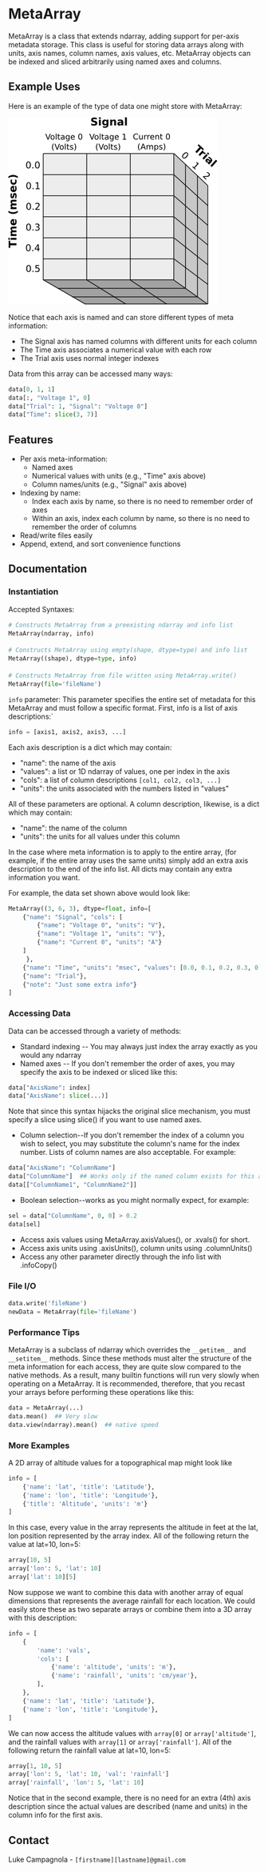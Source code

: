 MetaArray
=========

MetaArray is a class that extends ndarray, adding support for per-axis metadata storage. This class is useful for
storing data arrays along with units, axis names, column names, axis values, etc. MetaArray objects can be indexed and
sliced arbitrarily using named axes and columns.

Example Uses
------------

Here is an example of the type of data one might store with MetaArray:

![](example.png)

Notice that each axis is named and can store different types of meta information:

* The Signal axis has named columns with different units for each column
* The Time axis associates a numerical value with each row
* The Trial axis uses normal integer indexes

Data from this array can be accessed many ways:

```python
data[0, 1, 1]
data[:, "Voltage 1", 0]
data["Trial": 1, "Signal": "Voltage 0"]
data["Time": slice(3, 7)]
```

Features
--------

* Per axis meta-information:
    * Named axes
    * Numerical values with units (e.g., "Time" axis above)
    * Column names/units (e.g., "Signal" axis above)
* Indexing by name:
    * Index each axis by name, so there is no need to remember order of axes
    * Within an axis, index each column by name, so there is no need to remember the order of columns
* Read/write files easily
* Append, extend, and sort convenience functions

Documentation
-------------

### Instantiation

Accepted Syntaxes:

```python
# Constructs MetaArray from a preexisting ndarray and info list
MetaArray(ndarray, info)

# Constructs MetaArray using empty(shape, dtype=type) and info list
MetaArray((shape), dtype=type, info)

# Constructs MetaArray from file written using MetaArray.write()
MetaArray(file='fileName')
```

`info` parameter: This parameter specifies the entire set of metadata for this MetaArray and must follow a specific
format. First, info is a list of axis descriptions:`

```python
info = [axis1, axis2, axis3, ...]
```

Each axis description is a dict which may contain:

* "name": the name of the axis
* "values": a list or 1D ndarray of values, one per index in the axis
* "cols": a list of column descriptions `[col1, col2, col3, ...]`
* "units": the units associated with the numbers listed in "values"

All of these parameters are optional. A column description, likewise, is a dict which may contain:

* "name": the name of the column
* "units": the units for all values under this column

In the case where meta information is to apply to the entire array, (for example, if the entire array uses the same
units) simply add an extra axis description to the end of the info list. All dicts may contain any extra information you
want.

For example, the data set shown above would look like:

```python
MetaArray((3, 6, 3), dtype=float, info=[
    {"name": "Signal", "cols": [
        {"name": "Voltage 0", "units": "V"},
        {"name": "Voltage 1", "units": "V"},
        {"name": "Current 0", "units": "A"}
    ]
     },
    {"name": "Time", "units": "msec", "values": [0.0, 0.1, 0.2, 0.3, 0.4, 0.5]},
    {"name": "Trial"},
    {"note": "Just some extra info"}
]
```

### Accessing Data

Data can be accessed through a variety of methods:

* Standard indexing -- You may always just index the array exactly as you would any ndarray
* Named axes -- If you don't remember the order of axes, you may specify the axis to be indexed or sliced like this:

```python
data["AxisName": index]
data["AxisName": slice(...)]
```

Note that since this syntax hijacks the original slice mechanism, you must specify a slice using slice() if you want to
use named axes.

* Column selection--If you don't remember the index of a column you wish to select, you may substitute the column's name
  for the index number. Lists of column names are also acceptable. For example:

```python
data["AxisName": "ColumnName"]
data["ColumnName"]  ## Works only if the named column exists for this axis
data[["ColumnName1", "ColumnName2"]]
```

* Boolean selection--works as you might normally expect, for example:

```python
sel = data["ColumnName", 0, 0] > 0.2
data[sel]
```

* Access axis values using MetaArray.axisValues(), or .xvals() for short.
* Access axis units using .axisUnits(), column units using .columnUnits()
* Access any other parameter directly through the info list with .infoCopy()

### File I/O

```python
data.write('fileName')
newData = MetaArray(file='fileName')
```

### Performance Tips

MetaArray is a subclass of ndarray which overrides the
`__getitem__` and `__setitem__` methods. Since these methods must alter the structure of the meta information for each
access, they are quite slow compared to the native methods. As a result, many builtin functions will run very slowly
when operating on a MetaArray. It is recommended, therefore, that you recast your arrays before performing these
operations like this:

```python
data = MetaArray(...)
data.mean()  ## Very slow
data.view(ndarray).mean()  ## native speed
```

### More Examples

A 2D array of altitude values for a topographical map might look like

```python
info = [
    {'name': 'lat', 'title': 'Latitude'},
    {'name': 'lon', 'title': 'Longitude'},
    {'title': 'Altitude', 'units': 'm'}
]
```

In this case, every value in the array represents the altitude in feet at the lat, lon position represented by the array
index. All of the following return the value at lat=10, lon=5:

```python
array[10, 5]
array['lon': 5, 'lat': 10]
array['lat': 10][5]
```

Now suppose we want to combine this data with another array of equal dimensions that represents the average rainfall for
each location. We could easily store these as two separate arrays or combine them into a 3D array with this description:

```python
info = [
    {
        'name': 'vals',
        'cols': [
            {'name': 'altitude', 'units': 'm'},
            {'name': 'rainfall', 'units': 'cm/year'},
        ],
    },
    {'name': 'lat', 'title': 'Latitude'},
    {'name': 'lon', 'title': 'Longitude'},
]
```

We can now access the altitude values with `array[0]` or `array['altitude']`, and the rainfall values with `array[1]`
or `array['rainfall']`. All of the following return the rainfall value at lat=10, lon=5:

```python
array[1, 10, 5]
array['lon': 5, 'lat': 10, 'val': 'rainfall']
array['rainfall', 'lon': 5, 'lat': 10]
```

Notice that in the second example, there is no need for an extra (4th) axis description since the actual values are
described (name and units) in the column info for the first axis.

Contact
---------
Luke Campagnola - `[firstname][lastname]@gmail.com`
